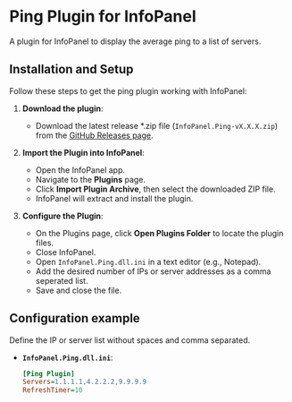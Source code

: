 # Ping Plugin for InfoPanel

A plugin for InfoPanel to display the average ping to a list of servers.

## Installation and Setup
Follow these steps to get the ping plugin working with InfoPanel:

1. **Download the plugin**:
   - Download the latest release \*.zip file (`InfoPanel.Ping-vX.X.X.zip`) from the [GitHub Releases page](https://github.com/markuskonojacki/InfoPanel.Ping/releases).

2. **Import the Plugin into InfoPanel**:
   - Open the InfoPanel app.
   - Navigate to the **Plugins** page.
   - Click **Import Plugin Archive**, then select the downloaded ZIP file.
   - InfoPanel will extract and install the plugin.

3. **Configure the Plugin**:
   - On the Plugins page, click **Open Plugins Folder** to locate the plugin files.
   - Close InfoPanel.
   - Open `InfoPanel.Ping.dll.ini` in a text editor (e.g., Notepad).
   - Add the desired number of IPs or server addresses as a comma seperated list.
   - Save and close the file.

## Configuration example
Define the IP or server list without spaces and comma separated.
- **`InfoPanel.Ping.dll.ini`**:
  ```ini
  [Ping Plugin]
  Servers=1.1.1.1,4.2.2.2,9.9.9.9
  RefreshTimer=10
